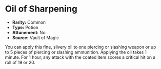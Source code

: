 # Oil of Sharpening

- **Rarity:** Common
- **Type:** Potion
- **Attunement:** No
- **Source:** Vault of Magic

You can apply this fine, silvery oil to one piercing or slashing weapon or up to 5 pieces of piercing or slashing ammunition. Applying the oil takes 1 minute. For 1 hour, any attack with the coated item scores a critical hit on a roll of 19 or 20.
